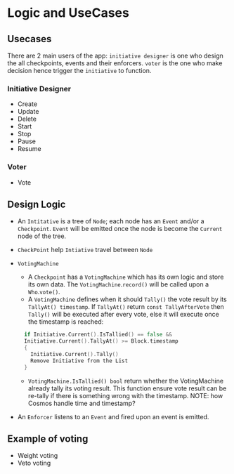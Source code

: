 # Logic and UseCases

## Usecases

There are 2 main users of the app: `initiative designer` is one who design the all checkpoints, events and their enforcers. `voter` is the one who make decision hence trigger the `initiative` to function.

### Initiative Designer

- Create
- Update
- Delete
- Start
- Stop
- Pause
- Resume

### Voter

- Vote

## Design Logic

- An `Intitative` is a tree of `Node`; each node has an `Event` and/or a `Checkpoint`. `Event` will be emitted once the node is become the `Current` node of the tree.
- `CheckPoint` help `Intiative` travel between `Node`
- `VotingMachine`
  - A `Checkpoint` has a `VotingMachine` which has its own logic and store its own data. The `VotingMachine`.`record()` will be called upon a `Who`.`vote()`.
  - A `VotingMachine` defines when it should `Tally()` the vote result by its `TallyAt() timestamp`. If `TallyAt()` return `const TallyAfterVote` then `Tally()` will be executed after every vote, else it will execute once the timestamp is reached:

  ```go
    if Initiative.Current().IsTallied() == false && 
    Initiative.Current().TallyAt() >= Block.timestamp 
    { 
      Initiative.Current().Tally()
      Remove Initiative from the List 
    }
  ```

  - `VotingMachine.IsTallied() bool` return whether the VotingMachine already tally its voting result. This function ensure vote result can be re-tally if there is something wrong with the timestamp. NOTE: how Cosmos handle time and timestamp?
- An `Enforcer` listens to an `Event` and fired upon an event is emitted.

## Example of voting

- Weight voting
- Veto voting
